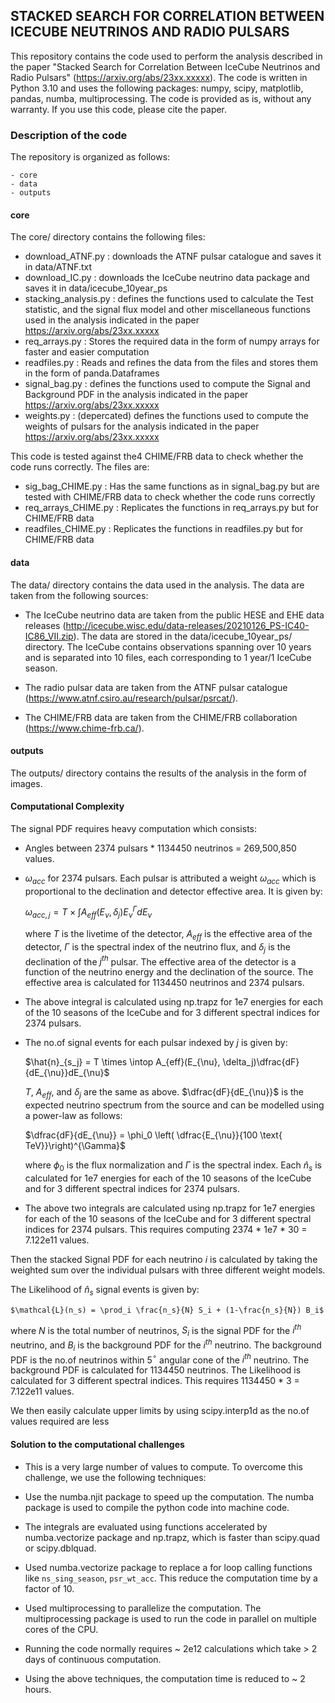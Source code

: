 ## **STACKED SEARCH FOR CORRELATION BETWEEN ICECUBE NEUTRINOS AND RADIO PULSARS**

This repository contains the code used to perform the analysis described in the paper "Stacked Search for Correlation Between IceCube Neutrinos and Radio Pulsars" (https://arxiv.org/abs/23xx.xxxxx). The code is written in Python 3.10 and uses the following packages: numpy, scipy, matplotlib, pandas, numba, multiprocessing. The code is provided as is, without any warranty. If you use this code, please cite the paper.

### **Description of the code**

The repository is organized as follows:

    - core
    - data
    - outputs


#### **core**

The core/ directory contains the following files:

- download_ATNF.py : downloads the ATNF pulsar catalogue and saves it in data/ATNF.txt
- download_IC.py : downloads the IceCube neutrino data package and saves it in data/icecube_10year_ps
- stacking_analysis.py : defines the functions used to calculate the Test statistic, and the signal flux model and other miscellaneous functions used in the analysis indicated in the paper https://arxiv.org/abs/23xx.xxxxx
- req_arrays.py : Stores the required data in the form of numpy arrays for faster and easier computation
- readfiles.py : Reads and refines the data from the files and stores them in the form of panda.Dataframes
- signal_bag.py : defines the functions used to compute the Signal and Background PDF in the analysis indicated in the paper https://arxiv.org/abs/23xx.xxxxx
- weights.py : (depercated) defines the functions used to compute the weights of pulsars for the analysis indicated in the paper https://arxiv.org/abs/23xx.xxxxx

This code is tested against the4 CHIME/FRB data to check whether the code runs correctly. The files are:
- sig_bag_CHIME.py : Has the same functions as in signal_bag.py but are tested with CHIME/FRB data to check whether the  code runs correctly
- req_arrays_CHIME.py : Replicates the functions in req_arrays.py but for CHIME/FRB data
- readfiles_CHIME.py : Replicates the functions in readfiles.py but for CHIME/FRB data

#### **data**

The data/ directory contains the data used in the analysis. The data are taken from the following sources:

- The IceCube neutrino data are taken from the public HESE and EHE data releases (http://icecube.wisc.edu/data-releases/20210126_PS-IC40-IC86_VII.zip). The data are stored in the data/icecube_10year_ps/ directory. The IceCube contains observations spanning over 10 years and is separated into 10 files, each corresponding to 1 year/1 IceCube season.

- The radio pulsar data are taken from the ATNF pulsar catalogue (https://www.atnf.csiro.au/research/pulsar/psrcat/).

- The CHIME/FRB data are taken from the CHIME/FRB collaboration (https://www.chime-frb.ca/).


#### **outputs**

The outputs/ directory contains the results of the analysis in the form of images.


#### **Computational Complexity**

The signal PDF requires heavy computation which consists:

- Angles between 2374 pulsars * 1134450 neutrinos = 269,500,850 values.
- $\omega_{acc}$ for 2374 pulsars. Each pulsar is attributed a weight $\omega_{acc}$ which is proportional to the declination and detector effective area. It is given by:
    
    $\omega_{acc,j} = T \times \int A_{eff}(E_{\nu}, \delta_j)E_{\nu}^{\Gamma} dE_{\nu}$

    where $T$ is the livetime of the detector, $A_{eff}$ is the effective area of the detector, $\Gamma$ is the spectral index of the neutrino flux, and $\delta_j$ is the declination of the $j^{th}$ pulsar. The effective area of the detector is a function of the neutrino energy and the declination of the source. The effective area is calculated for 1134450 neutrinos and 2374 pulsars.

- The above integral is calculated using np.trapz for 1e7 energies for each of the 10 seasons of the IceCube and for 3 different spectral indices for 2374 pulsars. 
<!-- This requires computing 2374 * 1e7 * 30 = 7.122e11 values.  -->

- The no.of signal events for each pulsar indexed by $j$ is given by: 

    $\hat{n}_{s_j} =  T \times \intop A_{eff}(E_{\nu}, \delta_j)\dfrac{dF}{dE_{\nu}}dE_{\nu}$

    $T$, $A_{eff}$, and $\delta_j$ are the same as above. $\dfrac{dF}{dE_{\nu}}$ is the expected neutrino spectrum from the source and can be modelled using a power-law as follows:

    $\dfrac{dF}{dE_{\nu}} = \phi_0  \left( \dfrac{E_{\nu}}{100 \text{ TeV}}\right)^{\Gamma}$

    where  $\phi_0$ is the flux normalization and $\Gamma$ is the spectral index. Each $\hat{n}_s$ is calculated for 1e7 energies for each of the 10 seasons of the IceCube and for 3 different spectral indices for 2374 pulsars. 
    <!-- This requires computing 2374 * 1e7 * 30 = 7.122e11 values. -->

- The above two integrals are calculated using np.trapz for 1e7 energies for each of the 10 seasons of the IceCube and for 3 different spectral indices for 2374 pulsars. This requires computing 2374 * 1e7 * 30 = 7.122e11 values.

Then the stacked Signal PDF for each neutrino $i$ is calculated by taking the weighted sum over the individual pulsars with three different weight models.

The Likelihood of $\hat{n}_s$ signal events is given by: 

    $\mathcal{L}(n_s) = \prod_i \frac{n_s}{N} S_i + (1-\frac{n_s}{N}) B_i$

   where $N$ is the total number of neutrinos, $S_i$ is the signal PDF for the $i^{th}$ neutrino, and $B_i$ is the background PDF for the $i^{th}$ neutrino. The background PDF is the no.of neutrinos within 5$^\circ$ angular cone of the $i^{th}$ neutrino. The background PDF is calculated for 1134450 neutrinos. The Likelihood is calculated for 3 different spectral indices. This requires 1134450 * 3 = 7.122e11 values.

We then easily calculate upper limits by using scipy.interp1d as the no.of values required are less
    

#### **Solution to the computational challenges**
- This is a very large number of values to compute. To overcome this challenge, we use the following techniques:

- Use the numba.njit package to speed up the computation. The numba package is used to compile the python code into machine code. 

- The integrals are evaluated using functions accelerated by numba.vectorize package and np.trapz, which is faster than scipy.quad or scipy.dblquad.

- Used numba.vectorize package to replace a for loop calling functions like `ns_sing_season`, `psr_wt_acc`. This reduce the computation time by a factor of 10.

- Used multiprocessing to parallelize the computation. The multiprocessing package is used to run the code in parallel on multiple cores of the CPU.

- Running the code normally requires ~ 2e12 calculations which take > 2 days of continuous computation.

- Using the above techniques, the computation time is reduced to ~ 2 hours.


